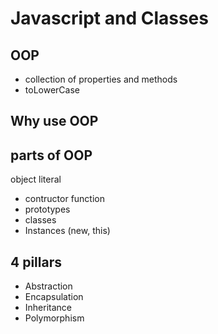 # Javascript and Classes

## OOP
- collection of properties and methods
- toLowerCase

## Why use OOP

## parts of OOP
object literal

- contructor function
- prototypes
- classes
- Instances (new, this)

## 4 pillars
- Abstraction 
- Encapsulation
- Inheritance
- Polymorphism